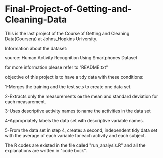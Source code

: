 # Final-Project-of-Getting-and-Cleaning-Data
This is the last project of the Course of Getting and Cleaning Data(Coursera) at Johns_Hopkins University.

Information about the dataset:

source: Human Activity Recognition Using Smartphones Dataset

for more information please refer to "README.txt"

objective of this project is to have a tidy data with these conditions:

1-Merges the training and the test sets to create one data set.

2-Extracts only the measurements on the mean and standard deviation for each measurement.

3-Uses descriptive activity names to name the activities in the data set

4-Appropriately labels the data set with descriptive variable names.

5-From the data set in step 4, creates a second, independent tidy data set with the average of each variable for each activity and each subject.

The R codes are existed in the file called "run_analysis.R" and all the explanations are written in "code book".


